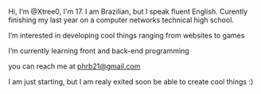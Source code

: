 Hi, I’m @Xtree0, I'm 17. I am Brazilian, but I speak fluent English.
Curently finishing my last year on a computer networks technical high school.

I’m interested in developing cool things ranging from websites to games

I’m currently learning front and back-end programming

you can reach me at phrb21@gmail.com

I am just starting, but I am realy exited soon be able to create cool things :)

<!---
Xtree0/Xtree0 is a ✨ special ✨ repository because its `README.md` (this file) appears on your GitHub profile.
You can click the Preview link to take a look at your changes.
--->
